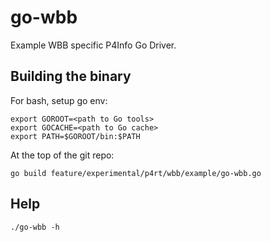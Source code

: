 # go-wbb
Example WBB specific P4Info Go Driver.

## Building the binary

For bash, setup go env:
```
export GOROOT=<path to Go tools>
export GOCACHE=<path to Go cache>
export PATH=$GOROOT/bin:$PATH
```

At the top of the git repo:
```
go build feature/experimental/p4rt/wbb/example/go-wbb.go
```

## Help
```
./go-wbb -h
```

